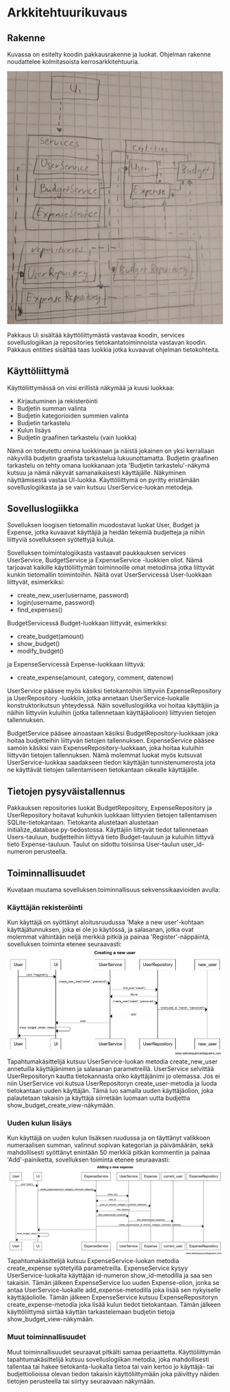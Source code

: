 # Arkkitehtuurikuvaus

## Rakenne

Kuvassa on esitelty koodin pakkausrakenne ja luokat. Ohjelman rakenne noudattelee kolmitasoista kerrosarkkitehtuuria.

![Luokkakaavio](./kuvat/luokkakaavio.jpg)

Pakkaus Ui sisältää käyttöliittymästä vastavaa koodin, services sovelluslogiikan ja repositories tietokantatoiminnoista vastavan koodin. Pakkaus entities sisältää taas luokkia jotka kuvaavat ohjelman tietokohteita.

## Käyttöliittymä

Käyttöliittymässä on viisi erillistä näkymää ja kuusi luokkaa:

* Kirjautuminen ja rekisteröinti
* Budjetin summan valinta
* Budjetin kategorioiden summien valinta
* Budjetin tarkastelu
* Kulun lisäys
* Budjetin graafinen tarkastelu (vain luokka)

Nämä on toteutettu omina luokkinaan ja näistä jokainen on yksi kerrallaan näkyvillä budjetin graafista tarkastelua lukuunottamatta. Budjetin graafinen tarkastelu on tehty omana luokkanaan jota 'Budjetin tarkastelu'-näkymä kutsuu ja nämä näkyvät samanaikaisesti käyttäjälle. Näkyminen näyttämisestä vastaa UI-luokka. Käyttöliittymä on pyritty eristämään sovelluslogiikasta ja se vain kutsuu UserService-luokan metodeja.

## Sovelluslogiikka

Sovelluksen loogisen tietomallin muodostavat luokat User, Budget ja Expense, jotka kuvaavat käyttäjiä ja heidän tekemiä budjetteja ja niihin liittyviä sovellukseen syötettyjä kuluja.

Sovelluksen toimintalogiikasta vastaavat paukkauksen services UserService, BudgetService ja ExpenseService -luokkien oliot. Nämä tarjoavat kaikille käyttöliittymän toiminnoille omat metodinsa jotka liittyvät kunkin tietomallin toimintoihin. Näitä ovat UserServicessä User-luokkaan liittyvät, esimerkiksi:
* create_new_user(username, password)
* login(username, password)
* find_expenses()

BudgetServicessä Budget-luokkaan liittyvät, esimerkiksi:
* create_budget(amount)
* show_budget()
* modify_budget()

ja ExpenseServicessä Expense-luokkaan liittyvä:
* create_expense(amount, category, comment, datenow)

UserService pääsee myös käsiksi tietokantoihin liittyviin ExpenseRepository ja UserRepository -luokkiin, jotka annetaan UserService-luokalle konstruktorikutsun yhteydessä. Näin sovelluslogiikka voi hoitaa käyttäjiin ja näihin liittyviin kuluihin (jotka tallennetaan käyttäjäolioon) liittyvien tietojen tallennuksen.

BudgetService pääsee ainoastaan käsiksi BudgetRepository-luokkaan joka hoitaa budjetteihin liittyvän tietojen tallennuksen. ExpenseService pääsee samoin käsiksi vain ExpenseRepository-luokkaan, joka hoitaa kuluihin liittyvän tietojen tallennuksen. Nämä molemmat luokat myös kutsuvat UserService-luokkaa saadakseen tiedon käyttäjän tunnistenumerosta jota ne käyttävät tietojen tallentamiseen tietokantaan oikealle käyttäjälle.

## Tietojen pysyväistallennus

Pakkauksen repositories luokat BudgetRepository, ExpenseRepository ja UserRepository hoitavat kuhunkin luokkaan liittyvien tietojen tallentamisen SQLite-tietokantaan. Tietokanta alustetaan alustetaan initialize_database.py-tiedostossa. Käyttäjiin liittyvät tiedot tallennetaan Users-tauluun, budjetteihin liittyvä tieto Budget-tauluun ja kuluihin liittyvä tieto Expense-tauluun. Taulut on sidottu toisiinsa User-taulun user_id-numeron perusteella.

## Toiminnallisuudet

Kuvataan muutama sovelluksen toiminnallisuus sekvenssikaavioiden avulla:

### Käyttäjän rekisteröinti

Kun käyttäjä on syöttänyt aloitusruudussa 'Make a new user'-kohtaan käyttäjätunnuksen, joka ei ole jo käytössä, ja salasanan, jotka ovat molemmat vähintään neljä merkkiä pitkiä ja painaa 'Register'-näppäintä, sovelluksen toiminta etenee seuraavasti:
![Rekisteröinti](./kuvat/register_sequence.png)
Tapahtumakäsittelijä kutsuu UserService-luokan metodia create_new_user annetuilla käyttäjänimen ja salasanan parametreillä. UserService selvittää UserRepositoryn kautta tietokannasta onko käyttäjänimi jo olemassa. Jos ei niin UserService voi kutsua UserRepositoryn create_user-metodia ja luoda tietokantaan uuden käyttäjän. Tämä luo samalla uuden käyttäjäolion, joka palautetaan takaisin ja käyttäjä siirretään luomaan uutta budjettia show_budget_create_view-näkymään.

### Uuden kulun lisäys

Kun käyttäjä on uuden kulun lisäksen ruudussa ja on täyttänyt valikkoon numeraalisen summan, valinnut sopivan kategorian ja päivämäärän, sekä mahdollisesti syöttänyt enintään 50 merkkiä pitkän kommentin ja painaa 'Add'-painiketta, sovelluksen toiminta etenee seuraavasti:
![Kulun lisäys](./kuvat/new_expense.png)
Tapahtumakäsittelijä kutsuu ExpenseService-luokan metodia create_expense syötetyillä parametreilla. ExpenseService kysyy UserService-luokalta käyttäjän id-numeron show_id-metodilla ja saa sen takaisin. Tämän jälkeen ExpenseService luo uuden Expense-olion, jonka se antaa UserService-luokalle add_expense-metodilla joka lisää sen nykyiselle käyttäjäoliolle. Tämän jälkeen ExpenseService kutsuu ExpenseRepositoryn create_expense-metodia joka lisää kulun tiedot tietokantaan. Tämän jälkeen käyttöliittymä siirtää käyttän tarkastelemaan budjetin tietoja show_budget_view-näkymään.

### Muut toiminnallisuudet

Muut toiminnallisuudet seuraavat pitkälti samaa periaattetta. Käyttöliittymän tapahtumakäsittelijä kutsuu sovelluslogiikan metodia, joka mahdollisesti tallentaa tai hakee tietokanta-luokalta tietoa tai vain kertoo jo käyttäjä- tai budjettiolioissa olevan tiedon takaisin käyttöliittymään joka päivittyy näiden tietojen perusteella tai siirtyy seuraavaan näkymään.
